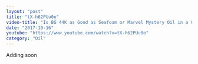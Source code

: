 ```yaml
---
layout: "post"
title: "tX-h62PUu0o"
video-title: "Is BG 44K as Good as Seafoam or Marvel Mystery Oil in a Gas Engine?  Let's find out!"
date: "2017-10-16"
youtube: "https://www.youtube.com/watch?v=tX-h62PUu0o"
category: "Oil"
---
```

<div class="space-y-1"><p class="text-gray-400">Adding soon</p></div>